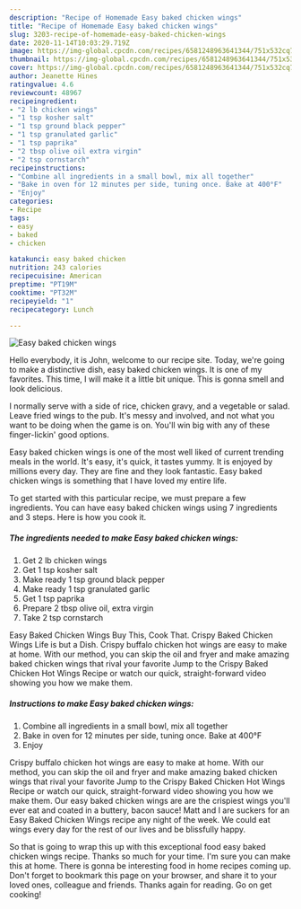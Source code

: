 ```yaml
---
description: "Recipe of Homemade Easy baked chicken wings"
title: "Recipe of Homemade Easy baked chicken wings"
slug: 3203-recipe-of-homemade-easy-baked-chicken-wings
date: 2020-11-14T10:03:29.719Z
image: https://img-global.cpcdn.com/recipes/6581248963641344/751x532cq70/easy-baked-chicken-wings-recipe-main-photo.jpg
thumbnail: https://img-global.cpcdn.com/recipes/6581248963641344/751x532cq70/easy-baked-chicken-wings-recipe-main-photo.jpg
cover: https://img-global.cpcdn.com/recipes/6581248963641344/751x532cq70/easy-baked-chicken-wings-recipe-main-photo.jpg
author: Jeanette Hines
ratingvalue: 4.6
reviewcount: 48967
recipeingredient:
- "2 lb chicken wings"
- "1 tsp kosher salt"
- "1 tsp ground black pepper"
- "1 tsp granulated garlic"
- "1 tsp paprika"
- "2 tbsp olive oil extra virgin"
- "2 tsp cornstarch"
recipeinstructions:
- "Combine all ingredients in a small bowl, mix all together"
- "Bake in oven for 12 minutes per side, tuning once. Bake at 400°F"
- "Enjoy"
categories:
- Recipe
tags:
- easy
- baked
- chicken

katakunci: easy baked chicken 
nutrition: 243 calories
recipecuisine: American
preptime: "PT19M"
cooktime: "PT32M"
recipeyield: "1"
recipecategory: Lunch

---
```



![Easy baked chicken wings](https://img-global.cpcdn.com/recipes/6581248963641344/751x532cq70/easy-baked-chicken-wings-recipe-main-photo.jpg)

Hello everybody, it is John, welcome to our recipe site. Today, we're going to make a distinctive dish, easy baked chicken wings. It is one of my favorites. This time, I will make it a little bit unique. This is gonna smell and look delicious.

I normally serve with a side of rice, chicken gravy, and a vegetable or salad. Leave fried wings to the pub. It&#39;s messy and involved, and not what you want to be doing when the game is on. You&#39;ll win big with any of these finger-lickin&#39; good options.

Easy baked chicken wings is one of the most well liked of current trending meals in the world. It's easy, it's quick, it tastes yummy. It is enjoyed by millions every day. They are fine and they look fantastic. Easy baked chicken wings is something that I have loved my entire life.


To get started with this particular recipe, we must prepare a few ingredients. You can have easy baked chicken wings using 7 ingredients and 3 steps. Here is how you cook it.

<!--inarticleads1-->

##### The ingredients needed to make Easy baked chicken wings:

1. Get 2 lb chicken wings
1. Get 1 tsp kosher salt
1. Make ready 1 tsp ground black pepper
1. Make ready 1 tsp granulated garlic
1. Get 1 tsp paprika
1. Prepare 2 tbsp olive oil, extra virgin
1. Take 2 tsp cornstarch


Easy Baked Chicken Wings Buy This, Cook That. Crispy Baked Chicken Wings Life is but a Dish. Crispy buffalo chicken hot wings are easy to make at home. With our method, you can skip the oil and fryer and make amazing baked chicken wings that rival your favorite Jump to the Crispy Baked Chicken Hot Wings Recipe or watch our quick, straight-forward video showing you how we make them. 

<!--inarticleads2-->

##### Instructions to make Easy baked chicken wings:

1. Combine all ingredients in a small bowl, mix all together
1. Bake in oven for 12 minutes per side, tuning once. Bake at 400°F
1. Enjoy


Crispy buffalo chicken hot wings are easy to make at home. With our method, you can skip the oil and fryer and make amazing baked chicken wings that rival your favorite Jump to the Crispy Baked Chicken Hot Wings Recipe or watch our quick, straight-forward video showing you how we make them. Our easy baked chicken wings are are the crispiest wings you&#39;ll ever eat and coated in a buttery, bacon sauce! Matt and I are suckers for an Easy Baked Chicken Wings recipe any night of the week. We could eat wings every day for the rest of our lives and be blissfully happy. 

So that is going to wrap this up with this exceptional food easy baked chicken wings recipe. Thanks so much for your time. I'm sure you can make this at home. There is gonna be interesting food in home recipes coming up. Don't forget to bookmark this page on your browser, and share it to your loved ones, colleague and friends. Thanks again for reading. Go on get cooking!
